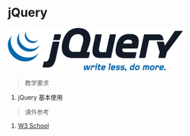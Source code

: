 # jQuery

<img src="../image/jquery/jQuery_logo.svg" title="jQuery" height="100">

> 教学要求

1. jQuery 基本使用

> 课外参考

1. [W3 School](http://www.w3schools.com/jquery/default.asp)